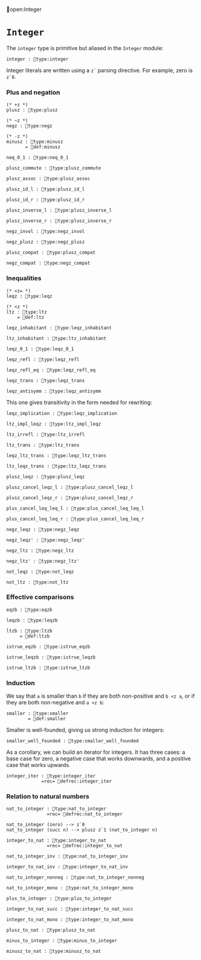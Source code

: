 open:Integer
# `Integer`

The `integer` type is primitive but aliased in the `Integer` module:

    integer : type:integer

Integer literals are written using a `` z` `` parsing directive.  For
example, zero is ``z`0``.


### Plus and negation

    (* +z *)
    plusz : type:plusz

    (* ~z *)
    negz : type:negz

    (* -z *)
    minusz : type:minusz
           = def:minusz

    neq_0_1 : type:neq_0_1

    plusz_commute : type:plusz_commute

    plusz_assoc : type:plusz_assoc

    plusz_id_l : type:plusz_id_l

    plusz_id_r : type:plusz_id_r

    plusz_inverse_l : type:plusz_inverse_l

    plusz_inverse_r : type:plusz_inverse_r

    negz_invol : type:negz_invol

    negz_plusz : type:negz_plusz

    plusz_compat : type:plusz_compat

    negz_compat : type:negz_compat


### Inequalities

    (* <z= *)
    leqz : type:leqz

    (* <z *)
    ltz : type:ltz
        = def:ltz

    leqz_inhabitant : type:leqz_inhabitant

    ltz_inhabitant : type:ltz_inhabitant

    leqz_0_1 : type:leqz_0_1

    leqz_refl : type:leqz_refl

    leqz_refl_eq : type:leqz_refl_eq

    leqz_trans : type:leqz_trans

    leqz_antisymm : type:leqz_antisymm

This one gives transitivity in the form needed for rewriting:

    leqz_implication : type:leqz_implication

    ltz_impl_leqz : type:ltz_impl_leqz

    ltz_irrefl : type:ltz_irrefl

    ltz_trans : type:ltz_trans

    leqz_ltz_trans : type:leqz_ltz_trans

    ltz_leqz_trans : type:ltz_leqz_trans

    plusz_leqz : type:plusz_leqz

    plusz_cancel_leqz_l : type:plusz_cancel_leqz_l

    plusz_cancel_leqz_r : type:plusz_cancel_leqz_r

    plus_cancel_leq_leq_l : type:plus_cancel_leq_leq_l

    plus_cancel_leq_leq_r : type:plus_cancel_leq_leq_r

    negz_leqz : type:negz_leqz

    negz_leqz' : type:negz_leqz'

    negz_ltz : type:negz_ltz

    negz_ltz' : type:negz_ltz'

    not_leqz : type:not_leqz

    not_ltz : type:not_ltz


### Effective comparisons

    eqzb : type:eqzb

    leqzb : type:leqzb

    ltzb : type:ltzb
         = def:ltzb

    istrue_eqzb : type:istrue_eqzb

    istrue_leqzb : type:istrue_leqzb

    istrue_ltzb : type:istrue_ltzb


### Induction

We say that `a` is smaller than `b` if they are both non-positive and
`b <z a`, or if they are both non-negative and `a <z b`:

    smaller : type:smaller
            = def:smaller


Smaller is well-founded, giving us strong induction for integers:

    smaller_well_founded : type:smaller_well_founded


As a corollary, we can build an iterator for integers.  It has three
cases: a base case for zero, a negative case that works downwards, and a
positive case that works upwards.

    integer_iter : type:integer_iter
                 =rec= defrec:integer_iter


### Relation to natural numbers

    nat_to_integer : type:nat_to_integer
                   =rec= defrec:nat_to_integer

    nat_to_integer (zero) --> z`0
    nat_to_integer (succ n) --> plusz z`1 (nat_to_integer n)

    integer_to_nat : type:integer_to_nat
                   =rec= defrec:integer_to_nat

    nat_to_integer_inv : type:nat_to_integer_inv

    integer_to_nat_inv : type:integer_to_nat_inv

    nat_to_integer_nonneg : type:nat_to_integer_nonneg

    nat_to_integer_mono : type:nat_to_integer_mono

    plus_to_integer : type:plus_to_integer

    integer_to_nat_succ : type:integer_to_nat_succ

    integer_to_nat_mono : type:integer_to_nat_mono

    plusz_to_nat : type:plusz_to_nat

    minus_to_integer : type:minus_to_integer

    minusz_to_nat : type:minusz_to_nat
